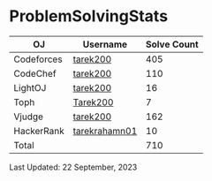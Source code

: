 # ProblemSolvingStats


| OJ | Username | Solve Count |
| -- | -------- | ----------- |
| Codeforces | [tarek200](https://codeforces.com/profile/tarek200) | 405 |
| CodeChef | [tarek200](https://www.codechef.com/users/tarek200) | 110 |
| LightOJ | [tarek200](https://lightoj.com/user/tarek200) | 16 | 
| Toph | [Tarek200](https://toph.co/u/Tarek200) | 7 |
| Vjudge | [tarek200](https://vjudge.net/user/tarek200) | 162 |
| HackerRank | [tarekrahamn01](https://www.hackerrank.com/tarekrahamn01]) | 10 |
| Total | | 710 |

Last Updated: 22 September, 2023

